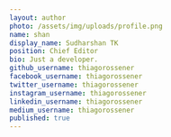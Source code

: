 ```yaml
---
layout: author
photo: /assets/img/uploads/profile.png
name: shan
display_name: Sudharshan TK
position: Chief Editor
bio: Just a developer.
github_username: thiagorossener
facebook_username: thiagorossener
twitter_username: thiagorossener
instagram_username: thiagorossener
linkedin_username: thiagorossener
medium_username: thiagorossener
published: true
---
```

